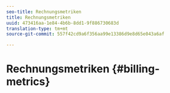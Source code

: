 ```yaml
---
seo-title: Rechnungsmetriken
title: Rechnungsmetriken
uuid: 473416aa-1e84-4b6b-8dd1-9f886730683d
translation-type: tm+mt
source-git-commit: 557f42cd9a6f356aa99e13386d9e8d65e043a6af

---
```



# Rechnungsmetriken {#billing-metrics}
